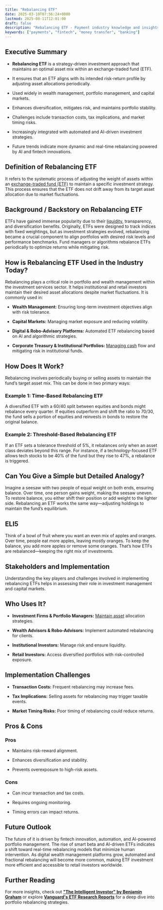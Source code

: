 ```yaml
---
title: "Rebalancing ETF"
date: 2025-03-10T07:56:24+0000
lastmod: 2025-08-11T12:01:00
draft: false
description: "Rebalancing ETF - Payment industry knowledge and insights"
keywords: ["payments", "fintech", "money transfer", "banking"]
---
```


## Executive Summary

- **Rebalancing ETF** is a strategy-driven investment approach that maintains an optimal asset mix within an exchange-traded fund (ETF).

- It ensures that an ETF aligns with its intended risk-return profile by adjusting asset allocations periodically.

- Used widely in wealth management, portfolio management, and capital markets.

- Enhances diversification, mitigates risk, and maintains portfolio stability.

- Challenges include transaction costs, tax implications, and market timing risks.

- Increasingly integrated with automated and AI-driven investment strategies.

- Future trends indicate more dynamic and real-time rebalancing powered by AI and fintech innovations.

## Definition of Rebalancing ETF

It refers to the systematic process of adjusting the weight of assets within an [exchange-traded fund (ETF)](https://faisalkhanllc.xyz/resources/payments-wiki/e/exchange-traded-funds-etf/) to maintain a specific investment strategy. This process ensures that the ETF does not drift away from its target asset allocation due to market fluctuations.

## Background / Backstory on Rebalancing ETF

ETFs have gained immense popularity due to their [liquidity](https://faisalkhanllc.xyz/resources/payments-wiki/l/liquidity/), transparency, and diversification benefits. Originally, ETFs were designed to track indices with fixed weightings, but as investment strategies evolved, rebalancing became a crucial component to align portfolios with desired risk levels and performance benchmarks. Fund managers or algorithms rebalance ETFs periodically to optimize returns while mitigating risk.

## How is Rebalancing ETF Used in the Industry Today?

Rebalancing plays a critical role in portfolio and wealth management within the investment services sector. It helps institutional and retail investors maintain their desired asset allocations despite market fluctuations. It is commonly used in:

- **Wealth Management:** Ensuring long-term investment objectives align with risk tolerance.

- **Capital Markets:** Managing market exposure and reducing volatility.

- **Digital & Robo-Advisory Platforms:** Automated ETF rebalancing based on AI and algorithmic strategies.

- **Corporate Treasury & Institutional Portfolios:** [Managing cash](https://faisalkhanllc.xyz/resources/payments-wiki/c/cash-management/) flow and mitigating risk in institutional funds.

## How Does It Work?

Rebalancing involves periodically buying or selling assets to maintain the fund’s target asset mix. This can be done in two primary ways:

### Example 1: Time-Based Rebalancing ETF

A diversified ETF with a 60/40 split between equities and bonds might rebalance every quarter. If equities outperform and shift the ratio to 70/30, the fund sells a portion of equities and reinvests in bonds to restore the original balance.

### Example 2: Threshold-Based Rebalancing ETF

If an ETF sets a tolerance threshold of 5%, it rebalances only when an asset class deviates beyond this range. For instance, if a technology-focused ETF allows tech stocks to be 40% of the fund but they rise to 47%, a rebalance is triggered.

## Can You Give a Simple but Detailed Analogy?

Imagine a seesaw with two people of equal weight on both ends, ensuring balance. Over time, one person gains weight, making the seesaw uneven. To restore balance, you either shift their position or add weight to the lighter side. Rebalancing an ETF works the same way—adjusting holdings to maintain the fund’s equilibrium.

## ELI5

Think of a bowl of fruit where you want an even mix of apples and oranges. Over time, people eat more apples, leaving mostly oranges. To keep the balance, you add more apples or remove some oranges. That’s how ETFs are rebalanced—keeping the right mix of investments.

## Stakeholders and Implementation

Understanding the key players and challenges involved in implementing rebalancing ETFs helps in assessing their role in investment management and capital markets.

## Who Uses It?

- **Investment Firms & Portfolio Managers:** [Maintain asset](https://faisalkhanllc.xyz/resources/payments-wiki/a/assets-under-management-aum/) allocation strategies.

- **Wealth Advisors & Robo-Advisors:** Implement automated rebalancing for clients.

- **Institutional Investors:** Manage risk and ensure liquidity.

- **Retail Investors:** Access diversified portfolios with risk-controlled exposure.

## Implementation Challenges

- **Transaction Costs:** Frequent rebalancing may increase fees.

- **Tax Implications:** Selling assets for rebalancing may trigger taxable events.

- **Market Timing Risks:** Poor timing of rebalancing could reduce returns.

## Pros & Cons

### Pros

- Maintains risk-reward alignment.

- Enhances diversification and stability.

- Prevents overexposure to high-risk assets.

### Cons

- Can incur transaction and tax costs.

- Requires ongoing monitoring.

- Timing errors can impact returns.

## Future Outlook

The future of it is driven by fintech innovation, automation, and AI-powered portfolio management. The rise of smart beta and AI-driven ETFs indicates a shift toward real-time rebalancing models that minimize human intervention. As digital wealth management platforms grow, automated and fractional rebalancing will become more common, making ETF investment more efficient and accessible to retail investors worldwide.

## Further Reading

For more insights, check out **["The Intelligent Investor" by Benjamin Graham](https://www.goodreads.com/book/show/106835.The_Intelligent_Investor)** or explore **[Vanguard's ETF Research Reports](https://investor.vanguard.com/investment-products/list/etfs)** for a deep dive into portfolio rebalancing strategies.